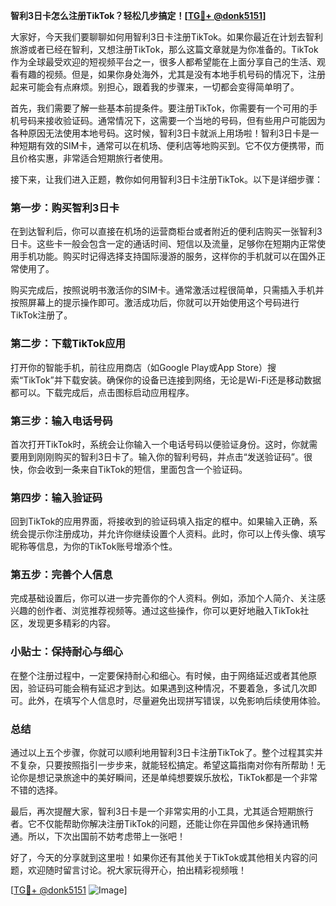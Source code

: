 **智利3日卡怎么注册TikTok？轻松几步搞定！[[TG💪+ @donk5151](https://t.me/s/donk5151)]**

大家好，今天我们要聊聊如何用智利3日卡注册TikTok。如果你最近在计划去智利旅游或者已经在智利，又想注册TikTok，那么这篇文章就是为你准备的。TikTok作为全球最受欢迎的短视频平台之一，很多人都希望能在上面分享自己的生活、观看有趣的视频。但是，如果你身处海外，尤其是没有本地手机号码的情况下，注册起来可能会有点麻烦。别担心，跟着我的步骤来，一切都会变得简单明了。

首先，我们需要了解一些基本前提条件。要注册TikTok，你需要有一个可用的手机号码来接收验证码。通常情况下，这需要一个当地的号码，但有些用户可能因为各种原因无法使用本地号码。这时候，智利3日卡就派上用场啦！智利3日卡是一种短期有效的SIM卡，通常可以在机场、便利店等地购买到。它不仅方便携带，而且价格实惠，非常适合短期旅行者使用。

接下来，让我们进入正题，教你如何用智利3日卡注册TikTok。以下是详细步骤：

### 第一步：购买智利3日卡

在到达智利后，你可以直接在机场的运营商柜台或者附近的便利店购买一张智利3日卡。这些卡一般会包含一定的通话时间、短信以及流量，足够你在短期内正常使用手机功能。购买时记得选择支持国际漫游的服务，这样你的手机就可以在国外正常使用了。

购买完成后，按照说明书激活你的SIM卡。通常激活过程很简单，只需插入手机并按照屏幕上的提示操作即可。激活成功后，你就可以开始使用这个号码进行TikTok注册了。

### 第二步：下载TikTok应用

打开你的智能手机，前往应用商店（如Google Play或App Store）搜索“TikTok”并下载安装。确保你的设备已连接到网络，无论是Wi-Fi还是移动数据都可以。下载完成后，点击图标启动应用程序。

### 第三步：输入电话号码

首次打开TikTok时，系统会让你输入一个电话号码以便验证身份。这时，你就需要用到刚刚购买的智利3日卡了。输入你的智利号码，并点击“发送验证码”。很快，你会收到一条来自TikTok的短信，里面包含一个验证码。

### 第四步：输入验证码

回到TikTok的应用界面，将接收到的验证码填入指定的框中。如果输入正确，系统会提示你注册成功，并允许你继续设置个人资料。此时，你可以上传头像、填写昵称等信息，为你的TikTok账号增添个性。

### 第五步：完善个人信息

完成基础设置后，你可以进一步完善你的个人资料。例如，添加个人简介、关注感兴趣的创作者、浏览推荐视频等。通过这些操作，你可以更好地融入TikTok社区，发现更多精彩的内容。

### 小贴士：保持耐心与细心

在整个注册过程中，一定要保持耐心和细心。有时候，由于网络延迟或者其他原因，验证码可能会稍有延迟才到达。如果遇到这种情况，不要着急，多试几次即可。此外，在填写个人信息时，尽量避免出现拼写错误，以免影响后续使用体验。

### 总结

通过以上五个步骤，你就可以顺利地用智利3日卡注册TikTok了。整个过程其实并不复杂，只要按照指引一步步来，就能轻松搞定。希望这篇指南对你有所帮助！无论你是想记录旅途中的美好瞬间，还是单纯想要娱乐放松，TikTok都是一个非常不错的选择。

最后，再次提醒大家，智利3日卡是一个非常实用的小工具，尤其适合短期旅行者。它不仅能帮助你解决注册TikTok的问题，还能让你在异国他乡保持通讯畅通。所以，下次出国前不妨考虑带上一张吧！

好了，今天的分享就到这里啦！如果你还有其他关于TikTok或其他相关内容的问题，欢迎随时留言讨论。祝大家玩得开心，拍出精彩视频哦！

[[TG💪+ @donk5151](https://t.me/s/donk5151) ![Image](https://i.postimg.cc/rwNCRYN7/Snipaste-2025-04-30-17-27-05.png)]
